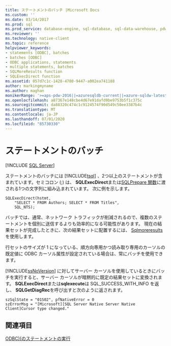 ```yaml
---
title: ステートメントのバッチ |Microsoft Docs
ms.custom: ''
ms.date: 03/14/2017
ms.prod: sql
ms.prod_service: database-engine, sql-database, sql-data-warehouse, pdw
ms.reviewer: ''
ms.technology: native-client
ms.topic: reference
helpviewer_keywords:
- statements [ODBC], batches
- batches [ODBC]
- ODBC applications, statements
- multiple statements, batches
- SQLMoreResults function
- SQLExecDirect function
ms.assetid: 057d7c1c-1428-4780-9447-a002ea741188
author: markingmyname
ms.author: maghan
monikerRange: '>=aps-pdw-2016||=azuresqldb-current||=azure-sqldw-latest||>=sql-server-2016||=sqlallproducts-allversions||>=sql-server-linux-2017||=azuresqldb-mi-current'
ms.openlocfilehash: a87367e148cbe4d67e91dafd9be9753b5f1c375c
ms.sourcegitcommit: da88320c474c1c9124574f90d549c50ee3387b4c
ms.translationtype: MT
ms.contentlocale: ja-JP
ms.lasthandoff: 07/01/2020
ms.locfileid: "85730330"
---
```

# <a name="batches-of-statements"></a>ステートメントのバッチ
[!INCLUDE [SQL Server](../../../includes/applies-to-version/sql-asdb-asdbmi-asdw-pdw.md)]

  ステートメントのバッチには [!INCLUDE[tsql](../../../includes/tsql-md.md)] 、2つ以上のステートメントが含まれています。セミコロン (;) は、 **SQLExecDirect**または[SQLPrepare 関数](https://go.microsoft.com/fwlink/?LinkId=59360)に渡される1つの文字列に組み込まれています。 次に例を示します。  
  
```  
SQLExecDirect(hstmt,   
    "SELECT * FROM Authors; SELECT * FROM Titles",  
    SQL_NTS);  
```  
  
 バッチでは、通常、ネットワーク トラフィックが削減されるので、複数のステートメントを個別に送信するよりも効率的になる可能性があります。 現在の結果セットが完成したときに、次の結果セットに配置するには、 [Sqlmoreresults](../../../relational-databases/native-client-odbc-api/sqlmoreresults.md)を使用します。  
  
 行セットのサイズが 1 になっている、順方向専用かつ読み取り専用のカーソルの既定値に ODBC カーソル属性が設定されている場合は、常にバッチを使用できます。  
  
 [!INCLUDE[ssNoVersion](../../../includes/ssnoversion-md.md)] に対してサーバー カーソルを使用しているときにバッチを実行すると、サーバー カーソルが暗黙的に既定の結果セットに変換されます。 **SQLExecDirect**または**sqlexecute**は SQL_SUCCESS_WITH_INFO を返し、 **SQLGetDiagRec**を呼び出すと次のように返されます。  
  
```  
szSqlState = "01S02", pfNativeError = 0  
szErrorMsg = "[Microsoft][SQL Server Native Server Native Client]Cursor type changed."  
```  
  
## <a name="see-also"></a>関連項目  
 [ODBC&#41;&#40;のステートメントの実行](../../../relational-databases/native-client-odbc-queries/executing-statements/executing-statements-odbc.md)  
  
  
